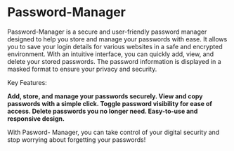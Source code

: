 # Password-Manager
Password-Manager is a secure and user-friendly password manager designed to help you store and manage your passwords with ease. It allows you to save your login details for various websites in a safe and encrypted environment. With an intuitive interface, you can quickly add, view, and delete your stored passwords. The password information is displayed in a masked format to ensure your privacy and security.

Key Features:

**Add, store, and manage your passwords securely.
View and copy passwords with a simple click.
Toggle password visibility for ease of access.
Delete passwords you no longer need.
Easy-to-use and responsive design.**

With Pasword- Manager, you can take control of your digital security and stop worrying about forgetting your passwords!

